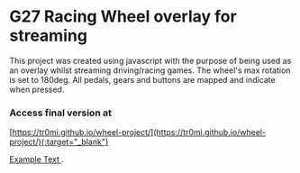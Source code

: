 # G27 Racing Wheel overlay for streaming

This project was created using javascript with the purpose of being used as an overlay whilst streaming driving/racing games. The wheel's max rotation is set to 180deg. All pedals, gears and buttons are mapped and indicate when pressed.

### Access final version at
[https://tr0mi.github.io/wheel-project/](https://tr0mi.github.io/wheel-project/){:target="_blank"}

<a href="https://tr0mi.github.io/wheel-project/" target="_blank" rel="noopener"><span>Example Text</span> </a>.



